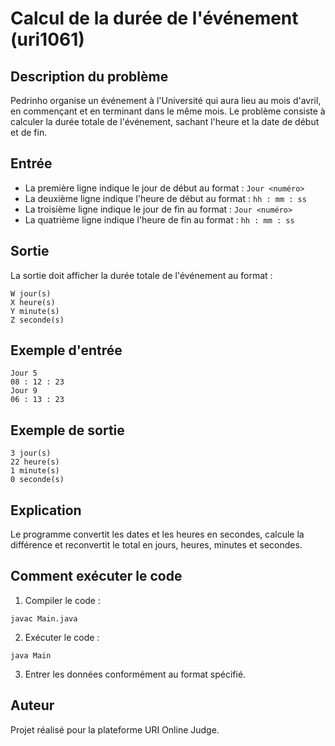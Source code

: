 # Calcul de la durée de l'événement (uri1061)

## Description du problème

Pedrinho organise un événement à l'Université qui aura lieu au mois d'avril, en commençant et en terminant dans le même mois. Le problème consiste à calculer la durée totale de l'événement, sachant l'heure et la date de début et de fin.

## Entrée

- La première ligne indique le jour de début au format : `Jour <numéro>`
- La deuxième ligne indique l'heure de début au format : `hh : mm : ss`
- La troisième ligne indique le jour de fin au format : `Jour <numéro>`
- La quatrième ligne indique l'heure de fin au format : `hh : mm : ss`

## Sortie

La sortie doit afficher la durée totale de l'événement au format :

```
W jour(s)
X heure(s)
Y minute(s)
Z seconde(s)
```

## Exemple d'entrée
```
Jour 5
08 : 12 : 23
Jour 9
06 : 13 : 23
```

## Exemple de sortie
```
3 jour(s)
22 heure(s)
1 minute(s)
0 seconde(s)
```

## Explication

Le programme convertit les dates et les heures en secondes, calcule la différence et reconvertit le total en jours, heures, minutes et secondes.

## Comment exécuter le code

1. Compiler le code :
```
javac Main.java
```

2. Exécuter le code :
```
java Main
```

3. Entrer les données conformément au format spécifié.

## Auteur
Projet réalisé pour la plateforme URI Online Judge.

